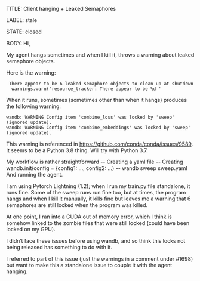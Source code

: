 TITLE:
Client hanging + Leaked Semaphores

LABEL:
stale

STATE:
closed

BODY:
Hi, 

My agent hangs sometimes and when I kill it, throws a warning about leaked semaphore objects.

Here is the warning:
```
 There appear to be 6 leaked semaphore objects to clean up at shutdown
  warnings.warn('resource_tracker: There appear to be %d '

```
When it runs, sometimes (sometimes other than when it hangs) produces the following warning:
```
wandb: WARNING Config item 'combine_loss' was locked by 'sweep' (ignored update).
wandb: WARNING Config item 'combine_embeddings' was locked by 'sweep' (ignored update).
```

This warning is referenced in https://github.com/conda/conda/issues/9589. It seems to be a Python 3.8 thing. Will try with Python 3.7. 

My workflow is rather straightforward
-- Creating a yaml file
-- Creating wandb.init(config = {config1: ..., config2: ...)
-- wandb sweep sweep.yaml
And running the agent.

I am using Pytorch Lightning (1.2); when I run my train.py file standalone, it runs fine. Some of the sweep runs run fine too, but at times, the program hangs and when I kill it manually, it kills fine but leaves me a warning that 6 semaphores are still locked when the program was killed.

At one point, I ran into a CUDA out of memory error, which I think is somehow linked to the zombie files that were still locked (could have been locked on my GPU).

I didn’t face these issues before using wandb, and so think this locks not being released has something to do with it.


I referred to part of this issue (just the warnings in a comment under #1698) but want to make this a standalone issue to couple it with the agent hanging. 



